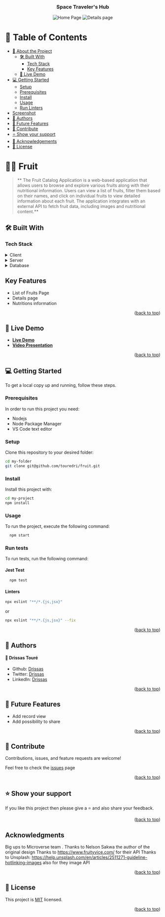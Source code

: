 <div align="center">

  <h3><b>Space Traveler's Hub</b></h3>
  
![Home Page](https://github.com/touredri/fruit/assets/112565844/57f77ada-b16b-4f67-be45-fcbdb7e2027c)
![Details page](https://github.com/touredri/fruit/assets/112565844/01e20609-ba44-4de0-b50f-7a3b3dedea47)

</div>
<!-- TABLE OF CONTENTS -->

# 📗 Table of Contents

- [📖 About the Project](#about-project)
  - [🛠 Built With](#built-with)
    - [Tech Stack](#tech-stack)
    - [Key Features](#key-features)
  - [🚀 Live Demo](#live-demo)
- [💻 Getting Started](#getting-started)
  - [Setup](#setup)
  - [Prerequisites](#prerequisites)
  - [Install](#install)
  - [Usage](#usage)
  - [Run Linters](#run-tests)
- [Screenshot](#screenshot)
- [👥 Authors](#authors)
- [🔭 Future Features](#future-features)
- [🤝 Contribute](#contribute)
- [⭐️ Show your support](#support)
- [🙏 Acknowledgements](#acknowledgements)
- [📝 License](#license)

<!-- PROJECT DESCRIPTION -->

# 🧑‍💻 Fruit <a name="about-project"></a>

> ** The Fruit Catalog Application is a web-based application that allows users to browse and explore various fruits along with their nutritional information. Users can view a list of fruits, filter them based on their names, and click on individual fruits to view detailed information about each fruit. The application integrates with an external API to fetch fruit data, including images and nutritional content.**

## 🛠 Built With <a name="built-with"></a>

### Tech Stack <a name="tech-stack"></a>

<details>
  <summary>Client</summary>
  <ul>
    <li>React</li>
    <li>Redux</li>
    <li>Redux Toolkit</li>
  </ul>
</details>

<details>
  <summary>Server</summary>
  <ul>
    <li>Not Available</li>
  </ul>
</details>

<details>
<summary>Database</summary>
  <ul>
    <li>Not Available</li>
  </ul>
</details>


<!-- Features -->

## Key Features <a name="key-features"></a>

- List of Fruits Page
- Details page
- Nutritions information

<p align="right">(<a href="#readme-top">back to top</a>)</p>

<!-- LIVE DEMO -->

## 🚀 Live Demo <a name="live-demo"></a>

- [**Live Demo**](https://dev--superb-taiyaki-212be8.netlify.app/)
- [**Video Presentation**](https://www.loom.com/share/109ab09b8a5946a6a34b20c0a2538a3b)

<p align="right">(<a href="#readme-top">back to top</a>)</p>

<!-- GETTING STARTED -->

## 💻 Getting Started <a name="getting-started"></a>

To get a local copy up and running, follow these steps.

### Prerequisites

In order to run this project you need:

- Nodejs
- Node Package Manager
- VS Code text editor

### Setup

Clone this repository to your desired folder:
```sh
cd my-folder
git clone git@github.com/touredri/fruit.git
```

### Install
Install this project with:
```sh
cd my-project
npm install
```

### Usage
To run the project, execute the following command:
```bash
  npm start
```

### Run tests
To run tests, run the following command:

#### Jest Test
```bash
  npm test
  ```

#### Linters
```bash
npx eslint "**/*.{js,jsx}"
```
or 
```bash
npx eslint "**/*.{js,jsx}" --fix
```

<p align="right">(<a href="#readme-top">back to top</a>)</p>

<!-- AUTHORS -->

## 👥 Authors <a name="authors"></a>

#### 👤 **Drissas Touré**

- Github: [Drissas](https://github.com/touredri)
- Twitter: [Drissas](https://twitter.com/touredri)
- LinkedIn: [Drissas](https://www.linkedin.com/in/touredri/)

<p align="right">(<a href="#readme-top">back to top</a>)</p>

<!-- FUTURE FEATURES -->

## 🔭 Future Features <a name="future-features"></a>

- Add record view
- Add possibility to share

<p align="right">(<a href="#readme-top">back to top</a>)</p>

<!-- CONTRIBUTING -->

## 🤝 Contribute <a name="contribute"></a>
Contributions, issues, and feature requests are welcome!

Feel free to check the [issues](https://github.com/touredri/fruit/issues) page

<p align="right">(<a href="#readme-top">back to top</a>)</p>

<!-- SUPPORT -->

## ⭐️ Show your support <a name="support"></a>

If you like this project then please give a ⭐️ and also share your feedback.

<p align="right">(<a href="#readme-top">back to top</a>)</p>

<!-- ACKNOWLEDGEMENTS -->

## Acknowledgments
Big ups to Microverse team .
Thanks to Nelson Sakwa the author of the original design
Thanks to https://www.fruityvice.com/ for their API
Thanks to Unsplash: https://help.unsplash.com/en/articles/2511271-guideline-hotlinking-images also for they image API

<p align="right">(<a href="#readme-top">back to top</a>)</p>

<!-- LICENSE -->

## 📝 License <a name="license"></a>

This project is [MIT](./LICENSE) licensed.

<p align="right">(<a href="#readme-top">back to top</a>)</p>
